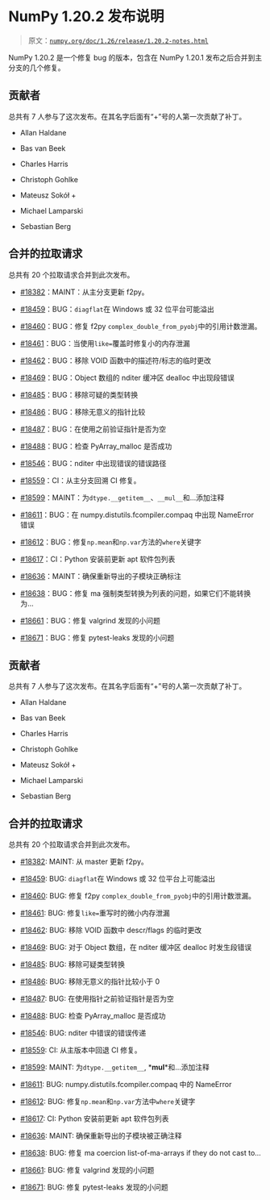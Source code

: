 # NumPy 1.20.2 发布说明

> 原文：[`numpy.org/doc/1.26/release/1.20.2-notes.html`](https://numpy.org/doc/1.26/release/1.20.2-notes.html)

NumPy 1.20.2 是一个修复 bug 的版本，包含在 NumPy 1.20.1 发布之后合并到主分支的几个修复。

## 贡献者

总共有 7 人参与了这次发布。在其名字后面有“+”号的人第一次贡献了补丁。

+   Allan Haldane

+   Bas van Beek

+   Charles Harris

+   Christoph Gohlke

+   Mateusz Sokół +

+   Michael Lamparski

+   Sebastian Berg

## 合并的拉取请求

总共有 20 个拉取请求合并到此次发布。

+   [#18382](https://github.com/numpy/numpy/pull/18382)：MAINT：从主分支更新 f2py。

+   [#18459](https://github.com/numpy/numpy/pull/18459)：BUG：`diagflat`在 Windows 或 32 位平台可能溢出

+   [#18460](https://github.com/numpy/numpy/pull/18460)：BUG：修复 f2py `complex_double_from_pyobj`中的引用计数泄漏。

+   [#18461](https://github.com/numpy/numpy/pull/18461)：BUG：当使用`like=`覆盖时修复小的内存泄漏

+   [#18462](https://github.com/numpy/numpy/pull/18462)：BUG：移除 VOID 函数中的描述符/标志的临时更改

+   [#18469](https://github.com/numpy/numpy/pull/18469)：BUG：Object 数组的 nditer 缓冲区 dealloc 中出现段错误

+   [#18485](https://github.com/numpy/numpy/pull/18485)：BUG：移除可疑的类型转换

+   [#18486](https://github.com/numpy/numpy/pull/18486)：BUG：移除无意义的指针比较

+   [#18487](https://github.com/numpy/numpy/pull/18487)：BUG：在使用之前验证指针是否为空

+   [#18488](https://github.com/numpy/numpy/pull/18488)：BUG：检查 PyArray_malloc 是否成功

+   [#18546](https://github.com/numpy/numpy/pull/18546)：BUG：nditer 中出现错误的错误路径

+   [#18559](https://github.com/numpy/numpy/pull/18559)：CI：从主分支回溯 CI 修复。

+   [#18599](https://github.com/numpy/numpy/pull/18599)：MAINT：为`dtype.__getitem__`、`__mul__`和...添加注释

+   [#18611](https://github.com/numpy/numpy/pull/18611)：BUG：在 numpy.distutils.fcompiler.compaq 中出现 NameError 错误

+   [#18612](https://github.com/numpy/numpy/pull/18612)：BUG：修复`np.mean`和`np.var`方法的`where`关键字

+   [#18617](https://github.com/numpy/numpy/pull/18617)：CI：Python 安装前更新 apt 软件包列表

+   [#18636](https://github.com/numpy/numpy/pull/18636)：MAINT：确保重新导出的子模块正确标注

+   [#18638](https://github.com/numpy/numpy/pull/18638)：BUG：修复 ma 强制类型转换为列表的问题，如果它们不能转换为...

+   [#18661](https://github.com/numpy/numpy/pull/18661)：BUG：修复 valgrind 发现的小问题

+   [#18671](https://github.com/numpy/numpy/pull/18671)：BUG：修复 pytest-leaks 发现的小问题

## 贡献者

总共有 7 人参与了这次发布。在其名字后面有“+”号的人第一次贡献了补丁。

+   Allan Haldane

+   Bas van Beek

+   Charles Harris

+   Christoph Gohlke

+   Mateusz Sokół +

+   Michael Lamparski

+   Sebastian Berg

## 合并的拉取请求

总共有 20 个拉取请求合并到此次发布。

+   [#18382](https://github.com/numpy/numpy/pull/18382): MAINT: 从 master 更新 f2py。

+   [#18459](https://github.com/numpy/numpy/pull/18459): BUG: `diagflat`在 Windows 或 32 位平台上可能溢出

+   [#18460](https://github.com/numpy/numpy/pull/18460): BUG: 修复 f2py `complex_double_from_pyobj`中的引用计数泄漏。

+   [#18461](https://github.com/numpy/numpy/pull/18461): BUG: 修复`like=`重写时的微小内存泄漏

+   [#18462](https://github.com/numpy/numpy/pull/18462): BUG: 移除 VOID 函数中 descr/flags 的临时更改

+   [#18469](https://github.com/numpy/numpy/pull/18469): BUG: 对于 Object 数组，在 nditer 缓冲区 dealloc 时发生段错误

+   [#18485](https://github.com/numpy/numpy/pull/18485): BUG: 移除可疑类型转换

+   [#18486](https://github.com/numpy/numpy/pull/18486): BUG: 移除无意义的指针比较小于 0

+   [#18487](https://github.com/numpy/numpy/pull/18487): BUG: 在使用指针之前验证指针是否为空

+   [#18488](https://github.com/numpy/numpy/pull/18488): BUG: 检查 PyArray_malloc 是否成功

+   [#18546](https://github.com/numpy/numpy/pull/18546): BUG: nditer 中错误的错误传递

+   [#18559](https://github.com/numpy/numpy/pull/18559): CI: 从主版本中回退 CI 修复。

+   [#18599](https://github.com/numpy/numpy/pull/18599): MAINT: 为`dtype.__getitem__`, *__mul__*和...添加注释

+   [#18611](https://github.com/numpy/numpy/pull/18611): BUG: numpy.distutils.fcompiler.compaq 中的 NameError

+   [#18612](https://github.com/numpy/numpy/pull/18612): BUG: 修复`np.mean`和`np.var`方法中`where`关键字

+   [#18617](https://github.com/numpy/numpy/pull/18617): CI: Python 安装前更新 apt 软件包列表

+   [#18636](https://github.com/numpy/numpy/pull/18636): MAINT: 确保重新导出的子模块被正确注释

+   [#18638](https://github.com/numpy/numpy/pull/18638): BUG: 修复 ma coercion list-of-ma-arrays if they do not cast to...

+   [#18661](https://github.com/numpy/numpy/pull/18661): BUG: 修复 valgrind 发现的小问题

+   [#18671](https://github.com/numpy/numpy/pull/18671): BUG: 修复 pytest-leaks 发现的小问题
